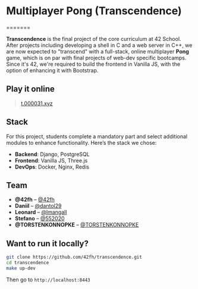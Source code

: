 # Multiplayer Pong (Transcendence)

=======

**Transcendence** is the final project of the core curriculum at 42 School. After projects including developing a shell in C and a web server in C++, we are now expected to "transcend" with a full-stack, online multiplayer **Pong** game, which is on par with final projects of web-dev specific bootcamps. Since it's 42, we're required to build the frontend in Vanilla JS, with the option of enhancing it with Bootstrap.

## Play it online

> [t.000031.xyz](https://t.000031.xyz)

## Stack

For this project, students complete a mandatory part and select additional modules to enhance functionality. Here’s the stack we chose:

- **Backend**: Django, PostgreSQL
- **Frontend**: Vanilla JS, Three.js
- **DevOps**: Docker, Nginx, Redis

## Team

- **@42fh** – [@42fh](https://github.com/42fh)
- **Daniil** – [@dantol29](https://github.com/dantol29)
- **Leonard** – [@lmangall](https://github.com/lmangall)
- **Stefano** – [@552020](https://github.com/552020)
- **@TORSTENKONNOPKE** – [@TORSTENKONNOPKE](https://github.com/TORSTENKONNOPKE)

## Want to run it locally?

```bash
git clone https://github.com/42fh/transcendence.git
cd transcendence
make up-dev
```

Then go to `http://localhost:8443`



